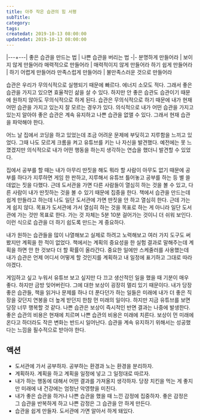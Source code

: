 ```yaml
---
title: 아주 작은 습관의 힘 서평
subTitle:
category: 
tags: 
createdat: 2019-10-13 08:00:00
updatedat: 2019-10-13 08:00:00
---
```


|---+---|
좋은 습관을 만드는 법 | 나쁜 습관을 버리는 법
-|-
분명하게 만들어라 | 보이지 않게 만들어라
매력적으로 만들어라 | 매력적이지 않게 만들어라
하기 쉽게 만들어라 | 하기 어렵게 만들어라
만족스럽게 만들어라 | 불만족스러운 것으로 만들어라

습관은 우리가 무의식적으로 실행되기 때문에 빠르다. 에너지 소모도 적다. 그래서 좋은 습관을 가지고 있으면 효율적인 삶을 살 수 있다. 하지만 안 좋은 습관도 습관이기 때문에 원하지 않아도 무의식적으로 하게 된다. 
습관은 무의식적으로 하기 때문에 내가 현재 어떤 습관을 가지고 있는지 잘 모르는 경우가 있다. 의식적으로 내가 어떤 습관을 가지고 있는지 알아야 좋은 습관은 계속 유지하고 나쁜 습관을 없앨 수 있다. 그래서 현재 습관을 파악해야 한다.  

어느 날 집에서 코딩을 하고 있었는데 조금 어려운 문제에 부딪히고 지루함을 느끼고 있었다. 그때 나도 모르게 크롬을 켜고 유튜브를 키는 나 자신을 발견했다. 예전에는 못 느꼈겠지만 의식적으로 내가 어떤 행동을 하는지 생각하는 연습을 했더니 발견할 수 있었다.  

집에서 공부를 할 때는 내가 아무리 딴짓을 해도 뭐라 할 사람이 아무도 없기 때문에 공부를 하다가 지루하면 게임 한 판하고, 지루해서 유튜브 틀어놓고 공부를 하는 등 별 쓸데없는 짓을 다했다. 근데 도서관을 가면 다른 사람들이 열심히 하는 것을 볼 수 있고, 다른 사람이 내가 딴짓하는 것을 볼 수 있기 때문에 집중을 한다. 책에서 습관을 만드는데 쉽게 만들라고 하는데 나도 일단 도서관에 가면 딴짓을 안 하고 열심히 한다. 근데 가는 게 쉽지 않다. 목표가 도서관에 가서 열심히 하는 것을 목표로 하는 게 아니라 일단 도서관에 가는 것만 목표로 한다. 가는 것 자체는 5분 10분 걸어가는 것이니 더 쉬워 보인다. 이런 식으로 습관을 더 하기 쉽도록 만드는 게 중요하다.  

내가 원하는 습관들을 많이 나열해보고 실제로 하려고 노력해보고 여러 가지 도구도 써봤지만 계획을 한 적이 없었다. 책에서는 계획의 중요성을 한 실험 결과로 말해주는데 계획을 하면 안 한 것보다 더 할 확률이 올라간다. 중요한 일에만 스케줄러를 사용했는데 내가 습관은 언제 어디서 어떻게 할 것인지를 계획하고 내 일정에 표기하고 그대로 따라야겠다.

게임하고 싶고 누워서 유튜브 보고 싶지만 다 끄고 생산적인 일을 했을 때 기분이 매우 좋다. 하지만 금방 잊어버린다. 그에 대한 보상이 굉장히 멀리 있기 때문이다. 내가 당장 좋은 습관들, 책을 읽거나 문제를 하나 더 푼다던가 하는 일들은 미래에 내가 더 좋은 직장을 갖던지 연봉을 더 높게 받던지 한참 먼 미래의 일이다. 하지만 지금 유튜브를 보면 당장 너무 행복할 것 같다. 나쁜 습관은 보상이 즉시적인 반면 결과는 나중에 발생한다. 좋은 습관의 비용은 현재에 치르며 나쁜 습관의 비용은 미래에 치른다. 보상이 먼 미래에 온다고 하더라도 작은 변화는 반드시 일어난다. 습관을 계속 유지하기 위해서는 성공했다는 느낌을 필수적으로 받아야 한다. 

## 액션

* 도서관에 가서 공부하자. 공부하는 환경과 노는 환경을 분리하자.
* 계획하자. 계획을 하고 계획을 일정에 넣고 그 일정대로 따르자.
* 내가 하는 행동에 대해서 어떤 결과를 가져올지 생각하자. 당장 치킨을 먹는 게 좋지만 미래에 내 건강에는 엄청난 악영향을 미친다. 
* 내가 좋은 습관을 하거나 나쁜 습관을 했을 때 느낀 감정에 집중하자. 좋은 감정은 그 습관을 반복하게 하고 나쁜 감정은 그 습관을 안 하게 만든다.
* 습관을 쉽게 만들자. 도서관에 가면 알아서 하게 돼있다.
